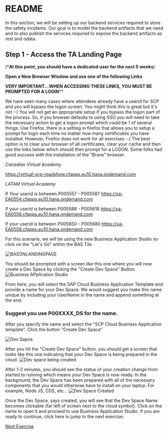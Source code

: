 # README
In this section, we will be setting up our backend services required to store the safety incidents. Our goal is to model the backend artifacts that we need and to also publish the services required to expose the backend artifacts as rest and odata.

## Step 1 - Access the TA Landing Page

(*****At this point, you should have a dedicated user for the next 5 weeks****)

**Open a New Browser Window and use one of the following Links**

**VERY IMPORTANT...WHEN ACCESSING THESE LINKS, YOU MUST BE PROMPTED FOR A LOGIN****

We have seen many cases where attendees already have a userid for SCP and you will bypass the logon screen. You might think this is great but it's not :-) You will not get an appropriate setup if you bypass the logon part of the process. So, if you browser defaults to using SSO you will need to take the necessary action to get a logon prompt which could be 1 of several things: Use Firefox..there is a setting in firefox that allows you to setup a prompt for login each time no matter how many certificiates you have installed. However, Firefox does not work for all exercises :-( The best option is to clear your browser of all certificates, clear your cache and then use the links below which should then prompt for a LOGON. Some folks had good success with the installation of the "Brave" browser.

*Canadian Virtual Academy*

https://virtual-scp-roadshow.cfapps.eu10.hana.ondemand.com

*LATAM Virtual Academy*

If Your userid is between P005557 - P005587
https://xa-EA0554.cfapps.eu10.hana.ondemand.com

If your userid is between P005588 - P005618
https://xa-EA0556.cfapps.eu10.hana.ondemand.com

If your userid is between P005650 - P005680
https://xa-EA0558.cfapps.eu10.hana.ondemand.com

For this scenario, we will be using the new Business Application Studio so click on the "Let's Go" within the BAS Tile

![BASONLANDINGPAGE](../Images/TALandingBAS.jpg)

You should be prompted with a screen like this one where you will now create a Dev Space by clicking the "Create Dev Space" Button.
![Business APplication Studio](../Images/BASDEV.jpg)

From here, you will select the SAP Cloud Business Application Template and provide a name for your Dev Space. We would suggest you make this name unique by including your UserName in the name and append something at the end. 

### Suggest you use P00XXXX_DS for the name. 

After you specify the name and select the "SCP Cloud Business Application template", Click the button "Create Dev Space"

![Dev Sapce](../Images/BASDEVCAP.jpg)

After you hit the "Create Dev Space" button, you should get a screen that looks like this one indicating that your Dev Space is being prepared in the cloud.
![Dev space being created](../Images/DevSpaceCreate.jpg)

After 1-2 minutes, you should see the status of your creation change from started to running which means your Dev Space is now ready. In the background, the Dev Space has been prepared with all of the necessary components that you would otherwise have to install on your laptop. For example, Node JS, CDS, etc...
![Dev Space Created](../Images/DevSpaceCreated.jpg)

Once the Dev Space, says created, you will see that the Dev Space Name becomes clickable (far left of screen next to the cloud symbol). Click on the name to open it and proceed to use Business Application Studio. If you are ready to continue, click here to jump to the next exercise:

[Next Exercise](Part%201%20-%20Setting%20up%20BAS.md)
